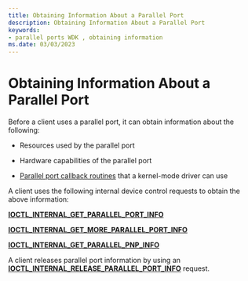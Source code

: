 ```yaml
---
title: Obtaining Information About a Parallel Port
description: Obtaining Information About a Parallel Port
keywords:
- parallel ports WDK , obtaining information
ms.date: 03/03/2023
---
```


# Obtaining Information About a Parallel Port





Before a client uses a parallel port, it can obtain information about the following:

-   Resources used by the parallel port

-   Hardware capabilities of the parallel port

-   [Parallel port callback routines](/windows-hardware/drivers/ddi/_parports/) that a kernel-mode driver can use

A client uses the following internal device control requests to obtain the above information:

[**IOCTL\_INTERNAL\_GET\_PARALLEL\_PORT\_INFO**](/windows-hardware/drivers/ddi/parallel/ni-parallel-ioctl_internal_get_parallel_port_info)

[**IOCTL\_INTERNAL\_GET\_MORE\_PARALLEL\_PORT\_INFO**](/windows-hardware/drivers/ddi/parallel/ni-parallel-ioctl_internal_get_more_parallel_port_info)

[**IOCTL\_INTERNAL\_GET\_PARALLEL\_PNP\_INFO**](/windows-hardware/drivers/ddi/parallel/ni-parallel-ioctl_internal_get_parallel_pnp_info)

A client releases parallel port information by using an [**IOCTL\_INTERNAL\_RELEASE\_PARALLEL\_PORT\_INFO**](/windows-hardware/drivers/ddi/parallel/ni-parallel-ioctl_internal_release_parallel_port_info) request.

 

